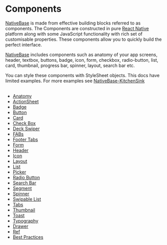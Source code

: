 # Components

[NativeBase](https://nativebase.io/) is made from effective building blocks referred to as components. The Components are constructed in pure [React Native](https://facebook.github.io/react-native/) platform along with some JavaScript functionality with rich set of customisable properties. These components allow you to quickly build the perfect interface.


[NativeBase](https://nativebase.io/) includes components such as anatomy of your app screens, header, textbox, buttons, badge, icon, form, checkbox, radio-button, list, card, thumbnail, progress bar, spinner, layout, search bar etc.<br />

You can style these components with StyleSheet objects. This docs have limited examples. For more examples see [NativeBase-KitchenSink](https://github.com/GeekyAnts/NativeBase-KitchenSink)<br/><br/> 


* [Anatomy](Components.md#anatomy-headref)
* [ActionSheet](Components.md#actionsheet-def-headref)
* [Badge](Components.md#Badge)
* [Button](Components.md#button-def-headref)
* [Card](Components.md#card-def-headref)
* [Check Box](Components.md#checkbox-headref)
* [Deck Swiper](Components.md#deckswiper-def-headref)
* [FABs](Components.md#fabs-def-headref)
* [Footer Tabs](Components.md#footer-tabs-def-headref)
* [Form](Components.md#Form)
* [Header](Components.md#header-def-headref)
* [Icon](Components.md#icon-def-headref)
* [Layout](Components.md#Layout)
* [List](Components.md#list-def-headref)
* [Picker](Components.md#picker-def-headref)
* [Radio Button](Components.md#radio-button-headref)
* [Search Bar](Components.md#search-bar-headref)
* [Segment](Components.md#segment-inside-header-headref)
* [Spinner](Components.md#Spinner)
* [Swipable List](Components.md#swipeable-multi-def-headref)
* [Tabs](Components.md#tabs-def-headref)
* [Thumbnail](Components.md#Thumbnail)
* [Toast](Components.md#Toast)
* [Typography](Components.md#Typography)
* [Drawer](Components.md#Drawer)
* [Ref](Components.md#ref-components-headref)
* [Best Practices](Components.md#ref-components-best-practices)
